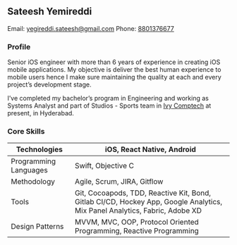 ##                                                    Sateesh Yemireddi

Email: [yegireddi.sateesh@gmail.com](mailto:yegireddi.sateesh@gmail.com)             Phone: [8801376677](tel:+918801376677)

### Profile

Senior iOS engineer with more than 6 years of experience in creating iOS mobile applications. My objective is deliver the best human experience to mobile users hence I make sure maintaining the quality at each and every project’s development stage.

I’ve completed my bachelor’s program in Engineering and working as Systems Analyst and part of Studios - Sports team in [Ivy Comptech](https://www.ivy.global/) at present, in Hyderabad.


### Core Skills

Technologies | iOS, React Native, Android
------------ | ---------------------------
Programming Languages | Swift, Objective C
Methodology | Agile, Scrum, JIRA, Gitflow
Tools | Git, Cocoapods, TDD, Reactive Kit, Bond, Gitlab CI/CD, Hockey App, Google Analytics, Mix Panel Analytics, Fabric, Adobe XD
Design Patterns | MVVM, MVC, OOP, Protocol Oriented Programming, Reactive Programming

